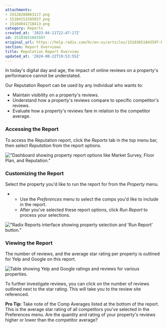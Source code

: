 ```yaml
---
attachments:
- 29128208863117.png
- 15104151505037.png
- 15104041718413.png
category: Reports
created_at: '2023-04-21T22:47:17Z'
id: 15103651843597
original_url: https://help.radix.com/hc/en-us/articles/15103651843597-Reputation-Report-Overview
section: Report Overviews
title: Reputation Report Overview
updated_at: '2024-08-22T19:53:55Z'
---
```


In today's digital day and age, the impact of online reviews on a property's performance cannot be understated.

Our Reputation Report can be used by any individual who wants to:

+ Maintain visibility on a property's reviews.
+ Understand how a property's reviews compare to specific competitor's reviews.
+ Evaluate how a property's reviews fare in relation to the competitor average.

### Accessing the Report

To access the Reputation report, click the *Reports* tab in the top menu bar, then select *Reputation* from the report options.

!["Dashboard showing property report options like Market Survey, Floor Plan, and Reputation."](attachments/29128208863117.png)

### Customizing the Report

Select the property you'd like to run the report for from the *Property* menu.

* + Use the *Preferences* menu to select the comps you'd like to include in the report.
  + After you've selected these report options, click *Run Report* to process your selections.

!["Radix Reports interface showing property selection and 'Run Report' button."](attachments/15104151505037.png)

### Viewing the Report

The number of reviews, and the average star rating per property is outlined for Yelp and Google on this report.

![Table showing Yelp and Google ratings and reviews for various properties.](attachments/15104041718413.png)

To further investigate reviews, you can click on the number of reviews outlined next to the star rating. This will take you to the review site referenced.

**Pro Tip:** Take note of the Comp Averages listed at the bottom of the report. This is the average star rating of all competitors you've selected in the Preferences menu. Are the quantity and rating of your property's reviews higher or lower than the competitor average?